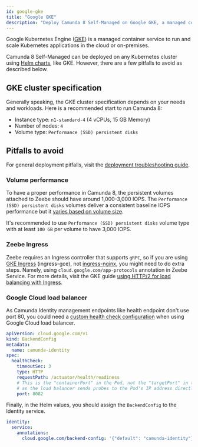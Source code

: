 ```yaml
---
id: google-gke
title: "Google GKE"
description: "Deploy Camunda 8 Self-Managed on Google GKE, a managed container service to run and scale Kubernetes applications in the cloud or on-premises."
---
```


Google Kubernetes Engine ([GKE](https://cloud.google.com/kubernetes-engine))
is a managed container service to run and scale Kubernetes applications in the cloud or on-premises.

Camunda 8 Self-Managed can be deployed on any Kubernetes cluster using [Helm charts](../deploy.md), like GKE. However, there are a few pitfalls to avoid as described below.

## GKE cluster specification

Generally speaking, the GKE cluster specification depends on your needs and workloads.
Here is a recommended start to run Camunda 8:

- Instance type: `n1-standard-4` (4 vCPUs, 15 GB Memory)
- Number of nodes: `4`
- Volume type: `Performance (SSD) persistent disks`

## Pitfalls to avoid

For general deployment pitfalls, visit the [deployment troubleshooting guide](../../troubleshooting.md).

### Volume performance

To have a proper performance in Camunda 8, the persistent volumes attached to Zeebe should have around 1,000-3,000 IOPS. The `Performance (SSD) persistent disks` volumes deliver a consistent baseline IOPS performance but it [varies based on volume size](https://cloud.google.com/compute/docs/disks/performance#performance_factors).

It's recommended to use `Performance (SSD) persistent disks` volume type with at least `100 GB` per volume to have 3,000 IOPS.

### Zeebe Ingress

Zeebe requires an Ingress controller that supports `gRPC`, so if you are using [GKE Ingress](https://cloud.google.com/kubernetes-engine/docs/concepts/ingress) (ingress-gce), not [ingress-nginx](https://github.com/kubernetes/ingress-nginx), you might need to do extra steps. Namely, using `cloud.google.com/app-protocols` annotation in Zeebe Service. For more details, visit the GKE guide [using HTTP/2 for load balancing with Ingress](https://cloud.google.com/kubernetes-engine/docs/how-to/ingress-http2).

### Google Cloud load balancer

As Camunda Identity management endpoints like health endpoint don't use port 80, you could need a [custom health check configuration](https://cloud.google.com/kubernetes-engine/docs/how-to/ingress-configuration#direct_health) when using Google Cloud load balancer.

```yaml
apiVersion: cloud.google.com/v1
kind: BackendConfig
metadata:
  name: camunda-identity
spec:
  healthCheck:
    timeoutSec: 3
    type: HTTP
    requestPath: /actuator/health/readiness
    # This is the "containerPort" in the Pod, not the "targetPort" in the Service,
    # as the load balancer sends probes to the Pod's IP address directly.
    port: 8082
```

Finally, in the Helm values, you should assign the `BackendConfig` to the Identity service.

```yaml
identity:
  service:
    annotations:
      cloud.google.com/backend-config: '{"default": "camunda-identity"}'
```
